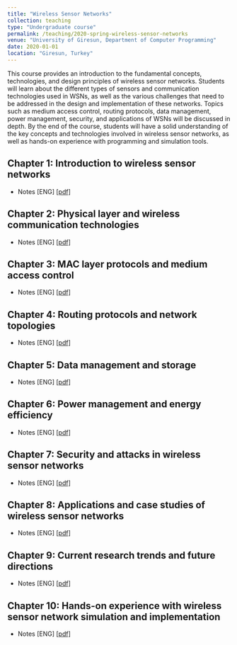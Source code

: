 ```yaml
---
title: "Wireless Sensor Networks"
collection: teaching
type: "Undergraduate course"
permalink: /teaching/2020-spring-wireless-sensor-networks
venue: "University of Giresun, Department of Computer Programming"
date: 2020-01-01
location: "Giresun, Turkey"
---
```


This course provides an introduction to the fundamental concepts, technologies, and design principles of wireless sensor networks. Students will learn about the different types of sensors and communication technologies used in WSNs, as well as the various challenges that need to be addressed in the design and implementation of these networks. Topics such as medium access control, routing protocols, data management, power management, security, and applications of WSNs will be discussed in depth. By the end of the course, students will have a solid understanding of the key concepts and technologies involved in wireless sensor networks, as well as hands-on experience with programming and simulation tools.

Chapter 1: Introduction to wireless sensor networks
-----

* Notes [ENG] <a href="http://sercankulcu.github.io/assets/teaching/wsn/1_Introduction.pdf">[pdf]</a>

Chapter 2: Physical layer and wireless communication technologies
-----

* Notes [ENG] <a href="http://sercankulcu.github.io/assets/teaching/wsn/2_Physical.pdf">[pdf]</a>

Chapter 3: MAC layer protocols and medium access control
-----

* Notes [ENG] <a href="http://sercankulcu.github.io/assets/teaching/wsn/3_Mac.pdf">[pdf]</a>

Chapter 4: Routing protocols and network topologies
-----

* Notes [ENG] <a href="http://sercankulcu.github.io/assets/teaching/wsn/4_Routing.pdf">[pdf]</a>

Chapter 5: Data management and storage
-----

* Notes [ENG] <a href="http://sercankulcu.github.io/assets/teaching/wsn/5_Data.pdf">[pdf]</a>

Chapter 6: Power management and energy efficiency
-----

* Notes [ENG] <a href="http://sercankulcu.github.io/assets/teaching/wsn/6_Power.pdf">[pdf]</a>

Chapter 7: Security and attacks in wireless sensor networks
-----

* Notes [ENG] <a href="http://sercankulcu.github.io/assets/teaching/wsn/7_Security.pdf">[pdf]</a>

Chapter 8: Applications and case studies of wireless sensor networks
-----

* Notes [ENG] <a href="http://sercankulcu.github.io/assets/teaching/wsn/8_Applications.pdf">[pdf]</a>

Chapter 9: Current research trends and future directions
-----

* Notes [ENG] <a href="http://sercankulcu.github.io/assets/teaching/wsn/9_Trends.pdf">[pdf]</a>

Chapter 10: Hands-on experience with wireless sensor network simulation and implementation
-----

* Notes [ENG] <a href="http://sercankulcu.github.io/assets/teaching/wsn/10_Handson.pdf">[pdf]</a>
